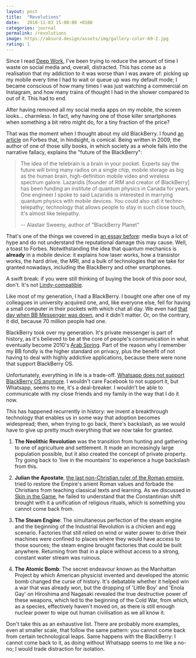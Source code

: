 ```yaml
---
layout: post
title:  "Revolutions"
date:   2018-11-03 15:00:00 +0100
categories: journal
permalink: /revolutions
image: https://absurd.design/assets/img/gallery-color-69-2.jpg
rating: 1
---
```

Since I read [Deep Work](/deep-work), I've been trying to reduce the amount of time I waste on social media and, overall, distracted. This has come as a realisation that my addiction to it was worse than I was aware of: picking up my mobile every time I had to wait or queue up was my default mode; I became conscious of how many times I was just watching a commercial on Instagram, and how many trains of thought I had in the shower compared to out of it. This had to end.

After having removed all my social media apps on my mobile, the screen looks... charmless. In fact, why having one of those killer smartphones when something a bit retro might do, for a tiny fraction of the price?

That was the moment when I thought about my old BlackBerry. I found [an article](https://www.forbes.com/2009/08/17/rim-apple-sweeny-intelligent-technology-blackberry.html#2d53e8b8863e) on Forbes that, in hindsight, is comical. Being written in 2009, the author of one of those silly books, in which society as a whole falls into the narrative fallacy, explains the "future of the BlackBerry":

>The idea of the telebrain is a brain in your pocket. Experts say the future will bring many radios on a single chip, mobile storage as big as the human brain, high-definition mobile video and wireless spectrum galore. Lazaridis [founder of RIM and creator of BlackBerry] has been funding an institute of quantum physics in Canada for years. One engineer I spoke to said Lazaridis is interested in marrying quantum physics with mobile devices. You could also call it techno-telepathy; technology that allows people to stay in such close touch, it's almost like telepathy.
>
> -- Alastair Sweeny, author of "BlackBerry Planet"

That's one of the things we covered in [an essay before](/2017/10/conflicts-of-interest): media buys a lot of hype and do not understand the reputational damage this may cause. Well, a toast to Forbes. Notwithstanding the idea that quantum mechanics is __already__ in a mobile device: it explains how laser works, how a transistor works, the hard drive, the MRI, and a bulk of technologies that we take for granted nowadays, including the BlackBerry and other smartphones.

A swift break: if you were still thinking of buying the book of this poor soul, don't. It's not [Lindy-compatible](/skin-in-the-game).

Like most of my generation, I had a BlackBerry. I bought one after one of my colleagues in university acquired one, and, like everyone else, fell for having a small computer in their pockets with which chat all day. We even had [that day when BB Messenger was down](https://www.zdnet.com/article/blackberry-issues-statement-over-downed-services/), and it didn't matter. Or, on the contrary, it did, because 70 million people had one.

BlackBerry took over my generation. It's private messenger is part of history, as it's believed to be at the core of people's communication in what eventually become 2010's [Arab Spring](https://en.wikipedia.org/wiki/Arab_Spring). Part of the reason why I remember my BB fondly is the higher standard on privacy, plus the benefit of not having to deal with highly addictive applications, because there were none that support BlackBerry OS.

Unfortunately, everything in life is a trade-off. [Whatsapp does not support BlackBerry OS anymore](https://www.bbc.com/news/technology-35686613). I wouldn't care Facebook to not support it, but Whatsapp, seems to me, it's a deal-breaker. I wouldn't be able to communicate with my close friends and my family in the way that I do it now.

This has happened recurrently in history: we invent a breakthrough technology that enables us in some way that adoption becomes widespread; then, when trying to go back, there's backslash, as we would have to give up pretty much everything that we now take for granted.

1. __The Neolithic Revolution__ was the transition from hunting and gathering to one of agriculture and settlement. It made an increasingly large population possible, but it also created the concept of private property. Try going back to 'live in the mountains' to experience a huge backslash from this.

2. __Julian the Apostate__, [the last non-Christian ruler of the Roman empire](https://en.wikipedia.org/wiki/Julian_(emperor)), tried to restore the Empire's anient Roman values and forbade the Christians from teaching classical texts and learning. As we discussed in [Skin in the Game](/skin-in-the-game), he failed to understand that the Constantinian shift brought with it a unification of religious rituals, which is something you cannot come back from.

3. __The Steam Engine__: The simultaneous perfection of the steam engine and the beginning of the Industrial Revolution is a chicken and egg scenario. Factories that still relied on wind or water power to drive their machines were confined to places where they would have access to those sources; the steam engine brought factories that could be built anywhere. Returning from that in a place without access to a strong, constant water stream was ruinous.

4. __The Atomic Bomb__: The secret endeavour known as the Manhattan Project by which American physicist invented and developed the atomic bomb changed the curse of history. It's debatable whether it helped win a war that was already won, but the dropping of 'Little Boy' and 'Enola Gay' on Hiroshima and Nagasaki revealed the true destructive power of these weapons, which led to the beginning of the Cold War, from which, as a species, effectively haven't moved on, as there is still enough nuclear power to wipe out human civilisation as we all know it.

Don't take this as an exhaustive list. There are probably more examples, even at smaller scale, that follow the same pattern: you cannot come back from certain technological leaps. Same happens with the BlackBerry: I cannot come back to it, as doing without Whatsapp seems to me like a no-no; I would trade distraction for isolation.
